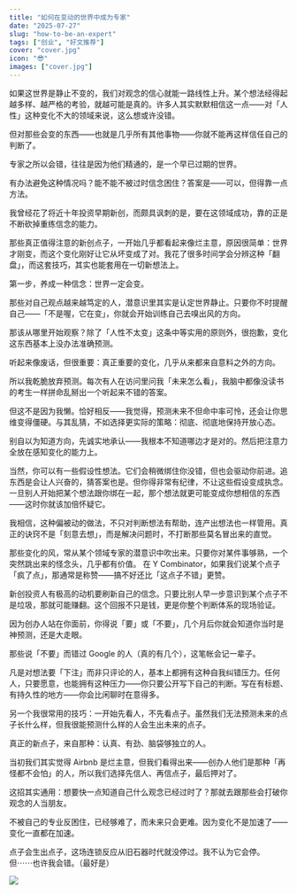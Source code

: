```yaml
---
title: "如何在变动的世界中成为专家"
date: "2025-07-27"
slug: "how-to-be-an-expert"
tags: ["创业", "好文推荐"]
cover: "cover.jpg"
icon: "😎"
images: ["cover.jpg"]
---
```

如果这世界是静止不变的，我们对观念的信心就能一路线性上升。某个想法经得起越多样、越严格的考验，就越可能是真的。许多人其实默默相信这一点——对「人性」这种变化不大的领域来说，这么想或许没错。



但对那些会变的东西——也就是几乎所有其他事物——你就不能再这样信任自己的判断了。



专家之所以会错，往往是因为他们精通的，是一个早已过期的世界。



有办法避免这种情况吗？能不能不被过时信念困住？答案是——可以，但得靠一点方法。



我曾经花了将近十年投资早期新创，而颇具讽刺的是，要在这领域成功，靠的正是不断砍掉重练信念的能力。



那些真正值得注意的新创点子，一开始几乎都看起来像烂主意，原因很简单：世界才刚变，而这个变化刚好让它从坏变成了对。我花了很多时间学会分辨这种「翻盘」，而这套技巧，其实也能套用在一切新想法上。



第一步，养成一种信念：世界一定会变。



那些对自己观点越来越笃定的人，潜意识里其实是认定世界静止。只要你不时提醒自己——「不是喔，它在变」，你就会开始训练自己去嗅出风的方向。



那该从哪里开始观察？除了「人性不太变」这条中等实用的原则外，很抱歉，变化这东西基本上没办法准确预测。



听起来像废话，但很重要：真正重要的变化，几乎从来都来自意料之外的方向。



所以我乾脆放弃预测。每次有人在访问里问我「未来怎么看」，我脑中都像没读书的考生一样拼命乱掰出一个听起来不错的答案。



但这不是因为我懒。恰好相反——我觉得，预测未来不但命中率可怜，还会让你思维变得僵硬。与其乱猜，不如选择更实际的策略：彻底、彻底地保持开放心态。



别自以为知道方向，先诚实地承认——我根本不知道哪边才是对的。然后把注意力全放在感知变化的能力上。



当然，你可以有一些假设性想法。它们会稍微绑住你没错，但也会驱动你前进。追东西是会让人兴奋的，猜答案也是。但你得非常有纪律，不让这些假设变成执念。
一旦别人开始把某个想法跟你绑在一起，那个想法就更可能变成你想相信的东西——这时你就该加倍怀疑它。



我相信，这种偏被动的做法，不只对判断想法有帮助，连产出想法也一样管用。真正的诀窍不是「刻意去想」，而是解决问题时，不打断那些莫名冒出来的直觉。



那些变化的风，常从某个领域专家的潜意识中吹出来。只要你对某件事够熟，一个突然跳出来的怪念头，几乎都有价值。
在 Y Combinator，如果我们说某个点子「疯了点」，那通常是称赞——搞不好还比「这点子不错」更赞。



新创投资人有极高的动机要刷新自己的信念。只要比别人早一步意识到某个点子不是垃圾，那就可能赚翻。这个回报不只是钱，更是你整个判断体系的现场验证。



因为创办人站在你面前，你得说「要」或「不要」，几个月后你就会知道你当时是神预测，还是大走眼。



那些说「不要」而错过 Google 的人（真的有几个），这笔帐会记一辈子。



凡是对想法要「下注」而非只评论的人，基本上都拥有这种自我纠错压力。任何人，只要愿意，也能拥有这种压力——你只要公开写下自己的判断。写在有标题、有持久性的地方——你会比闲聊时在意得多。



另一个我很常用的技巧：一开始先看人，不先看点子。虽然我们无法预测未来的点子长什么样，但我很能预测什么样的人会生出未来的点子。



真正的新点子，来自那种：认真、有劲、脑袋够独立的人。



当初我们其实觉得 Airbnb 是烂主意，但我们看得出来——创办人他们是那种「再怪都不会怕」的人，所以我们选择先信人、再信点子，最后押对了。



这招其实通用：想要快一点知道自己什么观念已经过时了？那就去跟那些会打破你观念的人当朋友。



不被自己的专业反困住，已经够难了，而未来只会更难。因为变化不是加速了——变化一直都在加速。



点子会生出点子，这场连锁反应从旧石器时代就没停过。我不认为它会停。
但⋯⋯也许我会错。（最好是）




![](https://prod-files-secure.s3.us-west-2.amazonaws.com/112d0858-5090-4d34-a606-b75eb8d65fd2/46476355-9cf3-4e99-9b7a-3531bc426380/1000202064.png?X-Amz-Algorithm=AWS4-HMAC-SHA256&X-Amz-Content-Sha256=UNSIGNED-PAYLOAD&X-Amz-Credential=ASIAZI2LB466VRTXCGEW%2F20250928%2Fus-west-2%2Fs3%2Faws4_request&X-Amz-Date=20250928T214321Z&X-Amz-Expires=3600&X-Amz-Security-Token=IQoJb3JpZ2luX2VjED0aCXVzLXdlc3QtMiJHMEUCIATPWOstTujshKgN28yrkpFXPDxLRWwUO9xePbaZnSN5AiEAh3imT3AX0lLV7vFm9g24ZeJ%2Fsjz0qtB3CiSK1Mn5TWoqiAQIxv%2F%2F%2F%2F%2F%2F%2F%2F%2F%2FARAAGgw2Mzc0MjMxODM4MDUiDEc6jfaKExRZcpIAFircA%2FQAQYrnrBWznE8NXEDLPmaYJch6nexO%2B0vz3cRq8oq4WGkXnG9aZQMv%2BYX8ZuuxMZ7OjXDIJKKFRcEMpfay5qVGLY4PLOJ5SmRTFBIY52wXC4V%2B1kkCsow9bBgP1Qv70OMHJtanSVxR1OnAW58eq%2BwsICO8xwTSbnR2ym3PIkJ%2FhkXdF3vYs8M9lle%2B3Cemjx8rrfl6mpz%2F%2Fl0HrYHlyPpLGyIEaWSy%2BqMi8UGHYliWWC%2FX%2FYmzGFD2WsTK7z4xssAZdF8BUETn496G2s7nQYuKMe1fIyi2Oimd7IhpJ2g5GubiLRIrfsLFO1ODo5ef7gdLa8GLu3vfzwOwm%2BCi2OF%2F9XYnEXCh5rIxH2yj8GJVdw7jwZmwKNMfI6xS%2BoUiaOF7%2FRkVFAJX0J3nUPcpB6HvJEc2ReFzzX5LgtRrBLMfjBVWvh6BK%2BDq5M8cYHghtftSywEAuM741xfPBl2uP7ZGPbc65GtDBTSpxJdED9GwVGHWmUYCvdWSahQzUHhvk%2BQ%2FAfTvK0sGbRxprlbASwX8dQPMogi6UgG89utfQlyGzPWdn%2BkGxZiUrHBvX9v62HSpM%2BEgPZyfQsXfVxHfXkd9S58VT4LFfV7bSBIQQt4EpqEZayeB4gCzYE2XMP255sYGOqUBQWKdQ%2BdsGmwARo2amBUV%2Fhu4cXJ2TwvTPcv7aLtr9IW073VUn6%2FSPdb%2BUPvMhPwB7O6Fzs17Qfx%2BwxMgspVFl%2Bb8Ot3XjAW4h%2FzeffTJ%2FD%2FNbVX9QPlomwR1T8KitTAJ4vTBl9eMZVRjqKNNBbuUWGLDRr8kISRGufPoMRIUPvarir3VrmZSYGBIyPuH9NNLrh9mRNvvxD1cMAD%2BnDRVQspbGTQ0&X-Amz-Signature=f3ae94ddea6a303494c0b9b308008c8b404a49d004f1c0eb4c2c210ae1456ddf&X-Amz-SignedHeaders=host&x-amz-checksum-mode=ENABLED&x-id=GetObject)

